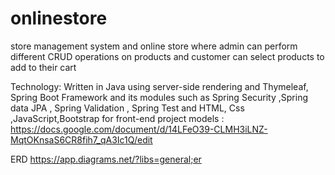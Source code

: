 # onlinestore
store management system and online store where admin can perform different CRUD operations on products and customer can select products to add to their cart

Technology:
Written in Java using server-side rendering and Thymeleaf, Spring Boot Framework and its modules 
such as Spring Security ,Spring data JPA , Spring Validation , Spring Test and  HTML, Css ,JavaScript,Bootstrap for front-end
project models : 
https://docs.google.com/document/d/14LFeO39-CLMH3iLNZ-MqtOKnsaS6CR8fih7_qA3Ic1Q/edit

ERD 
https://app.diagrams.net/?libs=general;er
